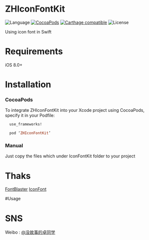 # ZHIconFontKit
![Language](https://img.shields.io/badge/language-Swift%202.2-orange.svg)
[![CocoaPods](https://img.shields.io/cocoapods/v/ZHIconFontKit.svg?style=flat)](http://cocoadocs.org/docsets/ZHIconFontKit/)
[![Carthage compatible](https://img.shields.io/badge/Carthage-compatible-4BC51D.svg?style=flat)](https://github.com/Carthage/Carthage)
![License](https://img.shields.io/github/license/mashape/apistatus.svg)

Using icon font in Swift

# Requirements
iOS 8.0+

# Installation

### CocoaPods
To integrate ZHIconFontKit into your Xcode project using CocoaPods, specify it in your Podfile:

``` ruby
  use_frameworks!

  pod ‘ZHIconFontKit’

```
### Manual
Just copy the files which under IconFontKit folder to your project

# Thaks
[FontBlaster](https://github.com/ArtSabintsev/FontBlaster)
[IconFont](https://github.com/JohnWong/IconFont)

#Usage


# SNS
Weibo : [@没故事的卓同学](http://weibo.com/1926303682)